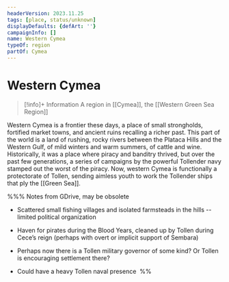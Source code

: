 ```yaml
---
headerVersion: 2023.11.25
tags: [place, status/unknown]
displayDefaults: {defArt: ''}
campaignInfo: []
name: Western Cymea
typeOf: region
partOf: Cymea
---
```

# Western Cymea
>[!info]+ Information
> A region in [[Cymea]], the [[Western Green Sea Region]]

Western Cymea is a frontier these days, a place of small strongholds, fortified market towns, and ancient ruins recalling a richer past. This part of the world is a land of rushing, rocky rivers between the Plataca Hills and the Western Gulf, of mild winters and warm summers, of cattle and wine. Historically, it was a place where piracy and banditry thrived, but over the past few generations, a series of campaigns by the powerful Tollender navy stamped out the worst of the piracy. Now, western Cymea is functionally a protectorate of Tollen, sending aimless youth to work the Tollender ships that ply the [[Green Sea]]. 

%%% Notes from GDrive, may be obsolete

- Scattered small fishing villages and isolated farmsteads in the hills -- limited political organization
    
- Haven for pirates during the Blood Years, cleaned up by Tollen during Cece’s reign (perhaps with overt or implicit support of Sembara)
    
- Perhaps now there is a Tollen military governor of some kind? Or Tollen is encouraging settlement there?
    
- Could have a heavy Tollen naval presence 
%%